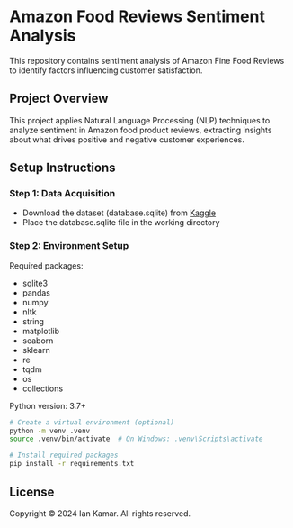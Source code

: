 # Amazon Food Reviews Sentiment Analysis

This repository contains sentiment analysis of Amazon Fine Food Reviews to identify factors influencing customer satisfaction.

## Project Overview

This project applies Natural Language Processing (NLP) techniques to analyze sentiment in Amazon food product reviews, extracting insights about what drives positive and negative customer experiences.

## Setup Instructions

### Step 1: Data Acquisition
- Download the dataset (database.sqlite) from [Kaggle](https://www.kaggle.com/snap/amazon-fine-food-reviews)
- Place the database.sqlite file in the working directory

### Step 2: Environment Setup
Required packages:
- sqlite3
- pandas
- numpy
- nltk
- string
- matplotlib
- seaborn
- sklearn
- re
- tqdm
- os
- collections

Python version: 3.7+

```bash
# Create a virtual environment (optional)
python -m venv .venv
source .venv/bin/activate  # On Windows: .venv\Scripts\activate

# Install required packages
pip install -r requirements.txt

```

## License
Copyright © 2024 Ian Kamar. All rights reserved.
